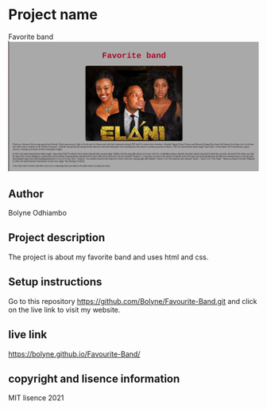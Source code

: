 # Project name
Favorite band
![Pictures](./css/images/screenshot.png)
## Author 
Bolyne Odhiambo

## Project description
The project is about my favorite band and uses html and css.

## Setup instructions 
Go to this repository https://github.com/Bolyne/Favourite-Band.git and click on the live link to visit my website.

## live link 
https://bolyne.github.io/Favourite-Band/

## copyright and lisence information
MIT lisence 2021
